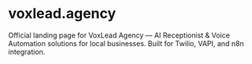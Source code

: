 # voxlead.agency
Official landing page for VoxLead Agency — AI Receptionist &amp; Voice Automation solutions for local businesses. Built for Twilio, VAPI, and n8n integration.
